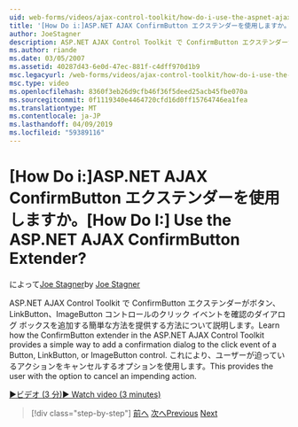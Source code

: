 ```yaml
---
uid: web-forms/videos/ajax-control-toolkit/how-do-i-use-the-aspnet-ajax-confirmbutton-extender
title: '[How Do i:]ASP.NET AJAX ConfirmButton エクステンダーを使用しますか。 | Microsoft Docs'
author: JoeStagner
description: ASP.NET AJAX Control Toolkit で ConfirmButton エクステンダーが L.、ボタンのクリック イベントを確認のダイアログ ボックスを追加する簡単な方法を提供する方法について説明します.
ms.author: riande
ms.date: 03/05/2007
ms.assetid: 40287d43-6e0d-47ec-881f-c4dff970d1b9
msc.legacyurl: /web-forms/videos/ajax-control-toolkit/how-do-i-use-the-aspnet-ajax-confirmbutton-extender
msc.type: video
ms.openlocfilehash: 8360f3eb26d9cfb46f36f5deed25acb45fbe070a
ms.sourcegitcommit: 0f1119340e4464720cfd16d0ff15764746ea1fea
ms.translationtype: MT
ms.contentlocale: ja-JP
ms.lasthandoff: 04/09/2019
ms.locfileid: "59389116"
---
```

# <a name="how-do-i-use-the-aspnet-ajax-confirmbutton-extender"></a><span data-ttu-id="5f81f-104">[How Do i:]ASP.NET AJAX ConfirmButton エクステンダーを使用しますか。</span><span class="sxs-lookup"><span data-stu-id="5f81f-104">[How Do I:] Use the ASP.NET AJAX ConfirmButton Extender?</span></span>

<span data-ttu-id="5f81f-105">によって[Joe Stagner](https://github.com/JoeStagner)</span><span class="sxs-lookup"><span data-stu-id="5f81f-105">by [Joe Stagner](https://github.com/JoeStagner)</span></span>

<span data-ttu-id="5f81f-106">ASP.NET AJAX Control Toolkit で ConfirmButton エクステンダーがボタン、LinkButton、ImageButton コントロールのクリック イベントを確認のダイアログ ボックスを追加する簡単な方法を提供する方法について説明します。</span><span class="sxs-lookup"><span data-stu-id="5f81f-106">Learn how the ConfirmButton extender in the ASP.NET AJAX Control Toolkit provides a simple way to add a confirmation dialog to the click event of a Button, LinkButton, or ImageButton control.</span></span> <span data-ttu-id="5f81f-107">これにより、ユーザーが迫っているアクションをキャンセルするオプションを使用します。</span><span class="sxs-lookup"><span data-stu-id="5f81f-107">This provides the user with the option to cancel an impending action.</span></span>

[<span data-ttu-id="5f81f-108">&#9654;ビデオ (3 分)</span><span class="sxs-lookup"><span data-stu-id="5f81f-108">&#9654; Watch video (3 minutes)</span></span>](https://channel9.msdn.com/Blogs/ASP-NET-Site-Videos/how-do-i-use-the-aspnet-ajax-confirmbutton-extender)

> [!div class="step-by-step"]
> <span data-ttu-id="5f81f-109">[前へ](how-do-i-get-started-with-the-aspnet-ajax-animation-extender-control.md)
> [次へ](how-do-i-use-the-aspnet-ajax-slider-control.md)</span><span class="sxs-lookup"><span data-stu-id="5f81f-109">[Previous](how-do-i-get-started-with-the-aspnet-ajax-animation-extender-control.md)
[Next](how-do-i-use-the-aspnet-ajax-slider-control.md)</span></span>
